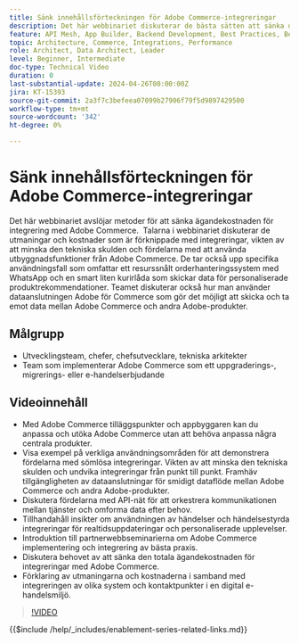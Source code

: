 ```yaml
---
title: Sänk innehållsförteckningen för Adobe Commerce-integreringar
description: Det här webbinariet diskuterar de bästa sätten att sänka den totala ägandekostnaden för integrering med Adobe Commerce. Det betonar utmaningarna med traditionella integreringar och lyfter fram användningen av tilläggspunkter och inbyggd integrering med andra Experience Cloud-produkter för att minska kostnaderna och öka avkastningen på investeringen. Målet är att ge flexibilitet i utbyggnaden av produkten utan att behöva anpassa kärnan, vilket gör den enklare att underhålla och uppgradera.
feature: API Mesh, App Builder, Backend Development, Best Practices, Best Practices, Extensibility, Integration
topic: Architecture, Commerce, Integrations, Performance
role: Architect, Data Architect, Leader
level: Beginner, Intermediate
doc-type: Technical Video
duration: 0
last-substantial-update: 2024-04-26T00:00:00Z
jira: KT-15393
source-git-commit: 2a3f7c3befeea07099b27906f79f5d9897429500
workflow-type: tm+mt
source-wordcount: '342'
ht-degree: 0%

---
```



# Sänk innehållsförteckningen för Adobe Commerce-integreringar

Det här webbinariet avslöjar metoder för att sänka ägandekostnaden för integrering med Adobe Commerce. &#x200B; Talarna i webbinariet diskuterar de utmaningar och kostnader som är förknippade med integreringar, vikten av att minska den tekniska skulden och fördelarna med att använda utbyggnadsfunktioner från Adobe Commerce. De tar också upp specifika användningsfall som omfattar ett resurssnålt orderhanteringssystem med WhatsApp och en smart liten kurirlåda som skickar data för personaliserade produktrekommendationer.  Teamet diskuterar också hur man använder dataanslutningen Adobe för Commerce som gör det möjligt att skicka och ta emot data mellan Adobe Commerce och andra Adobe-produkter.

## Målgrupp

* Utvecklingsteam, chefer, chefsutvecklare, tekniska arkitekter
* Team som implementerar Adobe Commerce som ett uppgraderings-, migrerings- eller e-handelserbjudande

## Videoinnehåll

* Med Adobe Commerce tilläggspunkter och appbyggaren kan du anpassa och utöka Adobe Commerce utan att behöva anpassa några centrala produkter.
* Visa exempel på verkliga användningsområden för att demonstrera fördelarna med sömlösa integreringar.
Vikten av att minska den tekniska skulden och undvika integreringar från punkt till punkt.
Framhäv tillgängligheten av dataanslutningar för smidigt dataflöde mellan Adobe Commerce och andra Adobe-produkter.
* Diskutera fördelarna med API-nät för att orkestrera kommunikationen mellan tjänster och omforma data efter behov.
* Tillhandahåll insikter om användningen av händelser och händelsestyrda integreringar för realtidsuppdateringar och personaliserade upplevelser.
* Introduktion till partnerwebbseminarierna om Adobe Commerce implementering och integrering av bästa praxis.
* Diskutera behovet av att sänka den totala ägandekostnaden för integreringar med Adobe Commerce.
* Förklaring av utmaningarna och kostnaderna i samband med integreringen av olika system och kontaktpunkter i en digital e-handelsmiljö.

>[!VIDEO](https://video.tv.adobe.com/v/3428768?learn=on)

{{$include /help/_includes/enablement-series-related-links.md}}
